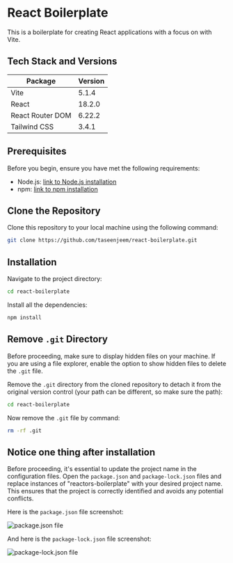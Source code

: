 # React Boilerplate

This is a boilerplate for creating React applications with a focus on with Vite.

## Tech Stack and Versions

| Package          | Version |
| ---------------- | ------- |
| Vite             | 5.1.4   |
| React            | 18.2.0  |
| React Router DOM | 6.22.2  |
| Tailwind CSS     | 3.4.1   |

## Prerequisites

Before you begin, ensure you have met the following requirements:

- Node.js: [link to Node.js installation](https://nodejs.org/)
- npm: [link to npm installation](https://www.npmjs.com/)

## Clone the Repository

Clone this repository to your local machine using the following command:

```bash
git clone https://github.com/taseenjeem/react-boilerplate.git
```

## Installation

Navigate to the project directory:

```bash
cd react-boilerplate
```

Install all the dependencies:

```bash
npm install
```

## Remove `.git` Directory

Before proceeding, make sure to display hidden files on your machine. If you are using a file explorer, enable the option to show hidden files to delete the `.git` file.

Remove the `.git` directory from the cloned repository to detach it from the original version control (your path can be different, so make sure the path):

```bash
cd react-boilerplate
```

Now remove the `.git` file by command:

```bash
rm -rf .git
```

## Notice one thing after installation

Before proceeding, it's essential to update the project name in the configuration files. Open the `package.json` and `package-lock.json` files and replace instances of "reactors-boilerplate" with your desired project name. This ensures that the project is correctly identified and avoids any potential conflicts.

Here is the `package.json` file screenshot:

![package.json file](https://i.ibb.co/rbqX02K/package.png)

And here is the `package-lock.json` file screenshot:

![package-lock.json file](https://i.ibb.co/yXQHHxT/package-lock.png)
